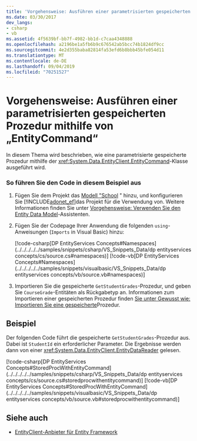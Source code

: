 ```yaml
---
title: 'Vorgehensweise: Ausführen einer parametrisierten gespeicherten Prozedur mithilfe von „EntityCommand“'
ms.date: 03/30/2017
dev_langs:
- csharp
- vb
ms.assetid: 4f5639bf-bb7f-4982-bb1d-c7caa4348888
ms.openlocfilehash: a2196be1a5fb6b9c676542ab5bcc74b1824df9cc
ms.sourcegitcommit: 4e2d355baba82814fa53efd6b8bbb45bfe054d11
ms.translationtype: MT
ms.contentlocale: de-DE
ms.lasthandoff: 09/04/2019
ms.locfileid: "70251527"
---
```

# <a name="how-to-execute-a-parameterized-stored-procedure-using-entitycommand"></a>Vorgehensweise: Ausführen einer parametrisierten gespeicherten Prozedur mithilfe von „EntityCommand“
In diesem Thema wird beschrieben, wie eine parametrisierte gespeicherte Prozedur mithilfe der <xref:System.Data.EntityClient.EntityCommand>-Klasse ausgeführt wird.  
  
### <a name="to-run-the-code-in-this-example"></a>So führen Sie den Code in diesem Beispiel aus  
  
1. Fügen Sie dem Projekt das [Modell "School](https://docs.microsoft.com/previous-versions/dotnet/netframework-4.0/bb896300(v=vs.100)) " hinzu, und konfigurieren Sie [!INCLUDE[adonet_ef](../../../../../includes/adonet-ef-md.md)]das Projekt für die Verwendung von. Weitere Informationen finden Sie unter [Vorgehensweise: Verwenden Sie den Entity Data Model](https://docs.microsoft.com/previous-versions/dotnet/netframework-4.0/bb738677(v=vs.100))-Assistenten.  
  
2. Fügen Sie der Codepage Ihrer Anwendung die folgenden `using`-Anweisungen (`Imports` in Visual Basic) hinzu:  
  
     [!code-csharp[DP EntityServices Concepts#Namespaces](../../../../../samples/snippets/csharp/VS_Snippets_Data/dp entityservices concepts/cs/source.cs#namespaces)]
     [!code-vb[DP EntityServices Concepts#Namespaces](../../../../../samples/snippets/visualbasic/VS_Snippets_Data/dp entityservices concepts/vb/source.vb#namespaces)]  
  
3. Importieren Sie die gespeicherte `GetStudentGrades`-Prozedur, und geben Sie `CourseGrade`-Entitäten als Rückgabetyp an. Informationen zum Importieren einer gespeicherten Prozedur finden [Sie unter Gewusst wie: Importieren Sie eine gespeicherte](https://docs.microsoft.com/previous-versions/dotnet/netframework-4.0/bb896231(v=vs.100))Prozedur.  
  
## <a name="example"></a>Beispiel  
 Der folgenden Code führt die gespeicherte `GetStudentGrades`-Prozedur aus. Dabei ist `StudentId` ein erforderlicher Parameter. Die Ergebnisse werden dann von einer <xref:System.Data.EntityClient.EntityDataReader> gelesen.  
  
 [!code-csharp[DP EntityServices Concepts#StoredProcWithEntityCommand](../../../../../samples/snippets/csharp/VS_Snippets_Data/dp entityservices concepts/cs/source.cs#storedprocwithentitycommand)]
 [!code-vb[DP EntityServices Concepts#StoredProcWithEntityCommand](../../../../../samples/snippets/visualbasic/VS_Snippets_Data/dp entityservices concepts/vb/source.vb#storedprocwithentitycommand)]  
  
## <a name="see-also"></a>Siehe auch

- [EntityClient-Anbieter für Entity Framework](entityclient-provider-for-the-entity-framework.md)
